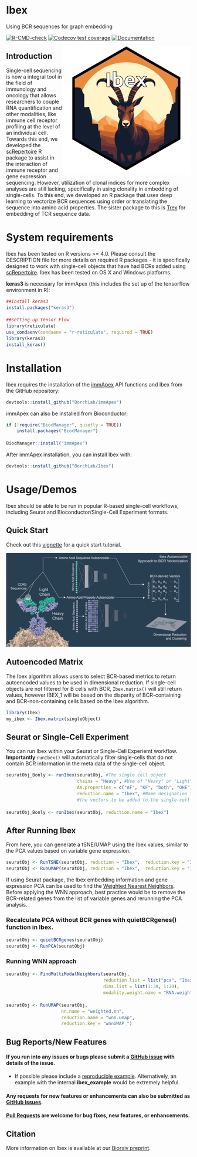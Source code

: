 # Ibex
Using BCR sequences for graph embedding

[![R-CMD-check](https://github.com/BorchLab/Ibex/actions/workflows/R-CMD-check.yaml/badge.svg)](https://github.com/BorchLab/Ibex/actions/workflows/R-CMD-check.yaml)
[![Codecov test coverage](https://codecov.io/gh/BorchLab/Ibex/graph/badge.svg)](https://app.codecov.io/gh/BorchLab/Ibex?branch=master)
[![Documentation](https://img.shields.io/badge/docs-stable-blue.svg)](https://www.borch.dev/uploads/screpertoire/articles/ibex)

<img align="right" src="https://github.com/BorchLab/Ibex/blob/main/www/ibex_hex.png" width="352" height="352">

## Introduction
Single-cell sequencing is now a integral tool in the field of immunology and oncology that allows researchers to couple RNA quantification and other modalities, 
like immune cell receptor profiling at the level of an individual cell. Towards this end, we developed the [scRepertoire](https://github.com/BorchLab/scRepertoire) 
R package to assist in the interaction of immune receptor and gene expression sequencing. However, utilization of clonal indices for more complex analyses are still lacking, specifically in using clonality in embedding of single-cells. To this end, we developed an R package that uses deep learning to vectorize BCR sequences using order or translating the sequence into amino acid properties. The sister package to this is [Trex](https://github.com/BorchLab/Trex) for embedding of TCR sequence data.

# System requirements 

Ibex has been tested on R versions >= 4.0. Please consult the DESCRIPTION file for more details on required R packages - it is specifically designed to work with single-cell objects that have had BCRs added using [scRepertoire](https://github.com/BorchLab/scRepertoire). Ibex has been tested on OS X and Windows platforms.

**keras3** is necessary for immApex (this includes the set up of the tensorflow environment in R):

```r
##Install keras3
install.packages("keras3")

##Setting up Tensor Flow
library(reticulate)
use_condaenv(condaenv = "r-reticulate", required = TRUE)
library(keras3)
install_keras()
```

# Installation

Ibex requires the installation of the [immApex](https://github.com/BorchLab/immApex) API functions and Ibex from the GitHub repository:

```r
devtools::install_github("BorchLab/immApex")
```

immApex can also be installed from Bioconductor:
```r
if (!require("BiocManager", quietly = TRUE))
    install.packages("BiocManager")

BiocManager::install("immApex")
```

After immApex installation, you can install Ibex with: 

```r
devtools::install_github("BorchLab/Ibex")
```

# Usage/Demos

Ibex should be able to be run in popular R-based single-cell workflows, including Seurat and Bioconductor/Single-Cell Experiment formats.

## Quick Start 

Check out this [vignette](https://www.borch.dev/uploads/screpertoire/articles/ibex) for a quick start tutorial. 

<img align="center" src="https://github.com/BorchLab/Ibex/blob/main/www/graphicalAbstract.png">


## Autoencoded Matrix

The Ibex algorithm allows users to select BCR-based metrics to return autoencoded values to be used in dimensional reduction. If single-cell objects are not filtered for B cells with BCR,  `Ibex.matrix()` will still return values, however IBEX_1 will be based on the disparity of BCR-containing and BCR-non-containing cells based on the Ibex algorithm. 

```r
library(Ibex)
my_ibex <- Ibex.matrix(singleObject)
```

## Seurat or Single-Cell Experiment

You can run Ibex within your Seurat or Single-Cell Experiemt workflow. **Importantly** `runIbex()` will automatically filter single-cells that do not contain BCR information in the meta data of the single-cell object. 

```r
seuratObj_Bonly <- runIbex(seuratObj, #The single cell object
                           chains = "Heavy", #Use of "Heavy" or "Light" 
                           AA.properties = c("AF", "KF", "both", "OHE"), 
                           reduction.name = "Ibex", #Name designation for 
                           #the vectors to be added to the single-cell object)
                   
seuratObj_Bonly <- runIbex(seuratObj, reduction.name = "Ibex")
```

## After Running Ibex

From here, you can generate a tSNE/UMAP using the Ibex values, similar to the PCA values based on variable gene expression.

```r
seuratObj <- RunTSNE(seuratObj, reduction = "Ibex",  reduction.key = "Ibex_")
seuratObj <- RunUMAP(seuratObj, reduction = "Ibex",  reduction.key = "Ibex_")
```

If using Seurat package, the Ibex embedding information and gene expression PCA can be used to find the [Weighted Nearest Neighbors](https://pubmed.ncbi.nlm.nih.gov/34062119/). Before applying the WNN approach, best practice would be to remove the BCR-related genes from the list of variable genes and rerunning the PCA analysis. 

### Recalculate PCA without BCR genes with quietBCRgenes() function in Ibex.
```r
seuratObj <- quietBCRgenes(seuratObj)
seuratObj <- RunPCA(seuratObj)
```

### Running WNN approach
```r
seuratObj <- FindMultiModalNeighbors(seuratObj, 
                                     reduction.list = list("pca", "Ibex"), 
                                     dims.list = list(1:30, 1:20), 
                                     modality.weight.name = "RNA.weight")
                                     
seuratObj <- RunUMAP(seuratObj, 
                     nn.name = "weighted.nn", 
                     reduction.name = "wnn.umap", 
                     reduction.key = "wnnUMAP_")
```
## Bug Reports/New Features

#### If you run into any issues or bugs please submit a [GitHub issue](https://github.com/BorchLab/Ibex/issues) with details of the issue.

- If possible please include a [reproducible example](https://reprex.tidyverse.org/). 
Alternatively, an example with the internal **ibex_example** would 
be extremely helpful.

#### Any requests for new features or enhancements can also be submitted as [GitHub issues](https://github.com/BorchLab/Ibex/issues).

#### [Pull Requests](https://github.com/BorchLab/Ibex/pulls) are welcome for bug fixes, new features, or enhancements.

## Citation
More information on Ibex is available at our [Biorxiv preprint](https://www.biorxiv.org/content/10.1101/2022.11.09.515787v2). 
